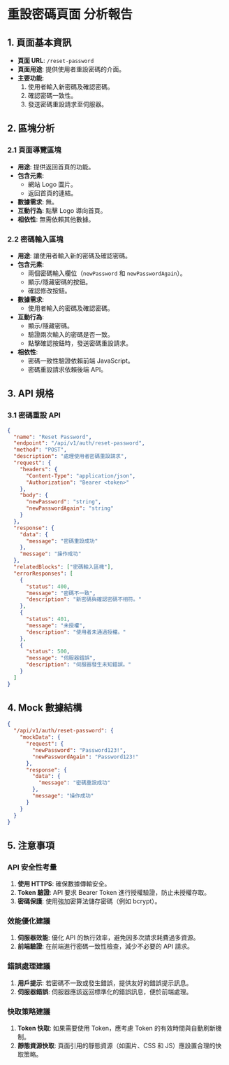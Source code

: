 # 重設密碼頁面 分析報告

## 1. 頁面基本資訊
- **頁面 URL**: `/reset-password`
- **頁面用途**: 提供使用者重設密碼的介面。
- **主要功能**: 
  1. 使用者輸入新密碼及確認密碼。
  2. 確認密碼一致性。
  3. 發送密碼重設請求至伺服器。

## 2. 區塊分析

### 2.1 頁面導覽區塊
- **用途**: 提供返回首頁的功能。
- **包含元素**: 
  - 網站 Logo 圖片。
  - 返回首頁的連結。
- **數據需求**: 無。
- **互動行為**: 點擊 Logo 導向首頁。
- **相依性**: 無需依賴其他數據。

### 2.2 密碼輸入區塊
- **用途**: 讓使用者輸入新的密碼及確認密碼。
- **包含元素**: 
  - 兩個密碼輸入欄位（`newPassword` 和 `newPasswordAgain`）。
  - 顯示/隱藏密碼的按鈕。
  - 確認修改按鈕。
- **數據需求**: 
  - 使用者輸入的密碼及確認密碼。
- **互動行為**: 
  - 顯示/隱藏密碼。
  - 驗證兩次輸入的密碼是否一致。
  - 點擊確認按鈕時，發送密碼重設請求。
- **相依性**: 
  - 密碼一致性驗證依賴前端 JavaScript。
  - 密碼重設請求依賴後端 API。

## 3. API 規格

### 3.1 密碼重設 API
```json
{
  "name": "Reset Password",
  "endpoint": "/api/v1/auth/reset-password",
  "method": "POST",
  "description": "處理使用者密碼重設請求",
  "request": {
    "headers": {
      "Content-Type": "application/json",
      "Authorization": "Bearer <token>"
    },
    "body": {
      "newPassword": "string",
      "newPasswordAgain": "string"
    }
  },
  "response": {
    "data": {
      "message": "密碼重設成功"
    },
    "message": "操作成功"
  },
  "relatedBlocks": ["密碼輸入區塊"],
  "errorResponses": [
    {
      "status": 400,
      "message": "密碼不一致",
      "description": "新密碼與確認密碼不相符。"
    },
    {
      "status": 401,
      "message": "未授權",
      "description": "使用者未通過授權。"
    },
    {
      "status": 500,
      "message": "伺服器錯誤",
      "description": "伺服器發生未知錯誤。"
    }
  ]
}
```

## 4. Mock 數據結構
```json
{
  "/api/v1/auth/reset-password": {
    "mockData": {
      "request": {
        "newPassword": "Password123!",
        "newPasswordAgain": "Password123!"
      },
      "response": {
        "data": {
          "message": "密碼重設成功"
        },
        "message": "操作成功"
      }
    }
  }
}
```

## 5. 注意事項
### API 安全性考量
1. **使用 HTTPS**: 確保數據傳輸安全。
2. **Token 驗證**: API 要求 Bearer Token 進行授權驗證，防止未授權存取。
3. **密碼保護**: 使用強加密算法儲存密碼（例如 bcrypt）。

### 效能優化建議
1. **伺服器效能**: 優化 API 的執行效率，避免因多次請求耗費過多資源。
2. **前端驗證**: 在前端進行密碼一致性檢查，減少不必要的 API 請求。

### 錯誤處理建議
1. **用戶提示**: 若密碼不一致或發生錯誤，提供友好的錯誤提示訊息。
2. **伺服器錯誤**: 伺服器應該返回標準化的錯誤訊息，便於前端處理。

### 快取策略建議
1. **Token 快取**: 如果需要使用 Token，應考慮 Token 的有效時間與自動刷新機制。
2. **靜態資源快取**: 頁面引用的靜態資源（如圖片、CSS 和 JS）應設置合理的快取策略。


